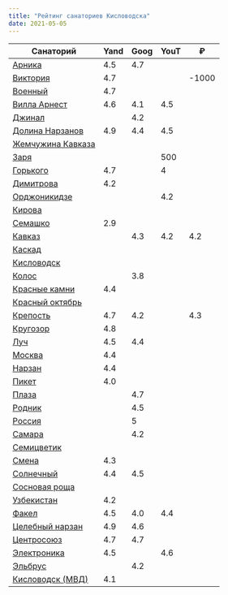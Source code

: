 ```yaml
---
title: "Рейтинг санаториев Кисловодска"
date: 2021-05-05
---
```


| Санаторий | Yand | Goog | YouT | ₽ |
|-----------|------|------|------|---|
|[Арника]("https://arnika.vip/)|   4.5   |   4.7   |      |   |
|[Виктория]("https://victoria-kmv.ru/)| 4.7      |      |      |  -1000 |	
|[Военный]("https://www.vskislovodsk.ru)| 4.7      |      |      |   |	
|[Вилла Арнест](http://www.villa-arnest.ru/)|  4.6    |  4.1    |   4.5   |   |	
|[Джинал]("https://www.djinal.ru/)|      |   4.2   |      |   |	
|[Долина Нарзанов]("https://rzdz-dnk.ru/)|   4.9   |  4.4    | 4.5     |   |	
|[Жемчужина Кавказа]()	||||
|[Заря](https://zarya.ru) |||500|
|[Горького]("https://sangork.ru/)|   4.7   |      |  4    |   |	
|[Димитрова]() | 4.2 
|[Орджоникидзе](http://www.sergos.ru/)|      |      |  4.2    |   |	
|[Кирова](https://kirova.ru/)|      |      |      |   |	
|[Семашко](http://www.san-semashko.ru/)|   2.9   |      |      |   |	
|[Кавказ](http://www.kavcaz.ru/)|      |    4.3  |  4.2    | 4.2   |	
|[Каскад]()
|[Кисловодск]()	
|[Колос](https://www.kolos-kmv.ru/)|      |  3.8    |      |   |	
|[Красные камни]() |4.4|||	
|[Красный октябрь]()		
|[Крепость](https://kmvfort.ru/)|   4.7   |  4.2|      | 4.3  |	
|[Кругозор]("https://krugozor.su/)|   4.8   |      |      |   |
|[Луч](http://centrluch.ru/)|    4.5  |  4.4    |      |   |	
|[Москва]() | 4.4
|[Нарзан](https://sannarzan.ru/)|  4.4    |      |      |   |	
|[Пикет](https://piket-kmv.ru/)|   4.0   |      |      |   |	
|[Плаза](https://plazaspa.net/)|      |  4.7    |      |   |
|[Родник]("https://rodnik-cmw.ru/)|      |    4.5  |      |   |	
|[Россия]()	||5|||
|[Самара](http://samara-kmv.ru/)|      |  4.2    |      |   |	
|[Семицветик](https://semicvetik-sanat.ru/)|      |      |      |   |	
|[Смена]("https://skfmba.ru/)|   4.3   |      |      |   |smena	
|[Солнечный]("https://www.san-solnechniy.com/)|   4.4   |   4.5   |      |   |
|[Сосновая роща]()
|[Узбекистан](http://uzbekistan-kmv.ru/)|   4.2   |      |      |   |	
|[Факел](http://fakelkislovodsk.ru/)|   4.5   | 4.0     |  4.4    |   |	
|[Целебный нарзан]("https://cnarzan.ru/)|   4.9   |  4.6    |      |   |	
|[Центросоюз]("https://centrosouz.com/)|    4.7  |  4.7    |      |   |
|[Электроника](http://www.electron-kmv.ru/)|   4.5   |  |   4.6   |   |	
|[Эльбрус](https://эльбрус.дт.мвд.рф/)|      |   4.2   |      |   |
|[Кисловодск (МВД)]()	| 4.1 
